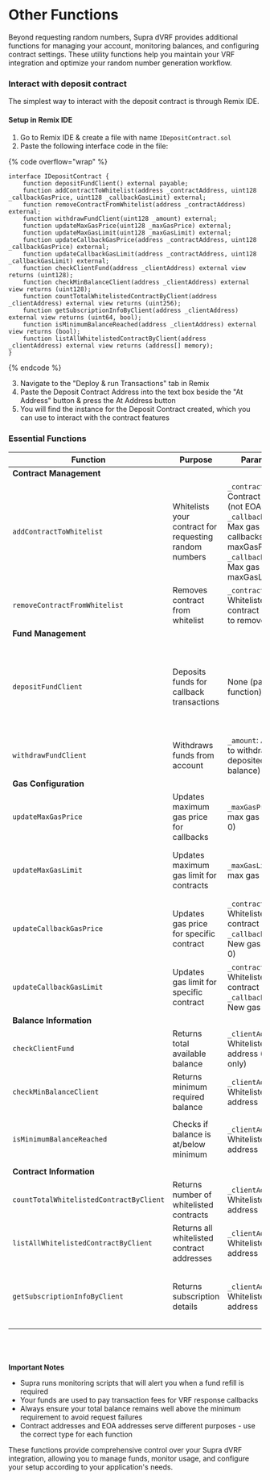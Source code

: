 # Other Functions

Beyond requesting random numbers, Supra dVRF provides additional functions for managing your account, monitoring balances, and configuring contract settings. These utility functions help you maintain your VRF integration and optimize your random number generation workflow.

### Interact with deposit contract

The simplest way to interact with the deposit contract is through Remix IDE.

#### Setup in Remix IDE

1. Go to Remix IDE & create a file with name `IDepositContract.sol`
2. Paste the following interface code in the file:

{% code overflow="wrap" %}
```solidity
interface IDepositContract {
    function depositFundClient() external payable;
    function addContractToWhitelist(address _contractAddress, uint128 _callbackGasPrice, uint128 _callbackGasLimit) external;
    function removeContractFromWhitelist(address _contractAddress) external;
    function withdrawFundClient(uint128 _amount) external;
    function updateMaxGasPrice(uint128 _maxGasPrice) external;
    function updateMaxGasLimit(uint128 _maxGasLimit) external;
    function updateCallbackGasPrice(address _contractAddress, uint128 _callbackGasPrice) external;
    function updateCallbackGasLimit(address _contractAddress, uint128 _callbackGasLimit) external;
    function checkClientFund(address _clientAddress) external view returns (uint128);
    function checkMinBalanceClient(address _clientAddress) external view returns (uint128);
    function countTotalWhitelistedContractByClient(address _clientAddress) external view returns (uint256);
    function getSubscriptionInfoByClient(address _clientAddress) external view returns (uint64, bool);
    function isMinimumBalanceReached(address _clientAddress) external view returns (bool);
    function listAllWhitelistedContractByClient(address _clientAddress) external view returns (address[] memory);
}
```
{% endcode %}

3. Navigate to the "Deploy & run Transactions" tab in Remix
4. Paste the Deposit Contract Address into the text box beside the "At Address" button & press the At Address button
5. You will find the instance for the Deposit Contract created, which you can use to interact with the contract features

### Essential Functions

<table><thead><tr><th width="148.31640625">Function</th><th>Purpose</th><th width="260.984375">Parameters</th><th width="100.92578125">Returns</th><th>Notes</th></tr></thead><tbody><tr><td><strong>Contract Management</strong></td><td></td><td></td><td></td><td></td></tr><tr><td><code>addContractToWhitelist</code></td><td>Whitelists your contract for requesting random numbers</td><td><code>_contractAddress</code>: Contract address (not EOA)<br><code>_callbackGasPrice</code>: Max gas price for callbacks (≤ maxGasPrice)<br><code>_callbackGasLimit</code>: Max gas limit (≤ maxGasLimit)</td><td>-</td><td>Call after deploying your requester contract</td></tr><tr><td><code>removeContractFromWhitelist</code></td><td>Removes contract from whitelist</td><td><code>_contractAddress</code>: Whitelisted contract address to remove</td><td>-</td><td>Use when contract no longer needed</td></tr><tr><td><strong>Fund Management</strong></td><td></td><td></td><td></td><td></td></tr><tr><td><code>depositFundClient</code></td><td> Deposits funds for callback transactions</td><td>None (payable function)</td><td>-</td><td>Must call before requesting random numbers. Keep balance above minimum</td></tr><tr><td><code>withdrawFundClient</code></td><td>Withdraws funds from account</td><td><code>_amount</code>: Amount to withdraw (≤ deposited balance)</td><td>-</td><td>Cannot exceed available balance</td></tr><tr><td><strong>Gas Configuration</strong></td><td></td><td></td><td></td><td></td></tr><tr><td><code>updateMaxGasPrice</code></td><td>Updates maximum gas price for callbacks</td><td><code>_maxGasPrice</code>: New max gas price (> 0)</td><td>-</td><td>Also updates minimum balance requirement</td></tr><tr><td><code>updateMaxGasLimit</code></td><td>Updates maximum gas limit for contracts</td><td><code>_maxGasLimit</code>: New max gas limit (> 0)</td><td>-</td><td>Also updates minimum balance requirement</td></tr><tr><td><code>updateCallbackGasPrice</code></td><td>Updates gas price for specific contract</td><td><code>_contractAddress</code>: Whitelisted contract<br><code>_callbackGasPrice</code>: New gas price (> 0)</td><td>-</td><td>Contract-specific setting</td></tr><tr><td><code>updateCallbackGasLimit</code></td><td>Updates gas limit for specific contract</td><td><code>_contractAddress</code>: Whitelisted contract<br><code>_callbackGasLimit</code>: New gas limit (> 0)</td><td>-</td><td>Contract-specific setting</td></tr><tr><td><strong>Balance Information</strong></td><td></td><td></td><td></td><td></td></tr><tr><td><code>checkClientFund</code></td><td>Returns total available balance</td><td><code>_clientAddress</code>: Whitelisted wallet address (EOA only)</td><td><code>uint128</code></td><td>Your deposited funds</td></tr><tr><td><code>checkMinBalanceClient</code></td><td>Returns minimum required balance</td><td><code>_clientAddress</code>: Whitelisted wallet address</td><td><code>uint128</code></td><td>Minimum balance threshold</td></tr><tr><td><code>isMinimumBalanceReached</code></td><td>Checks if balance is at/below minimum</td><td><code>_clientAddress</code>: Whitelisted wallet address</td><td><code>bool</code></td><td><code>true</code> if balance ≤ minimum, <code>false</code> otherwise</td></tr><tr><td><strong>Contract Information</strong></td><td></td><td></td><td></td><td></td></tr><tr><td><code>countTotalWhitelistedContractByClient</code></td><td>Returns number of whitelisted contracts</td><td><code>_clientAddress</code>: Whitelisted wallet address</td><td><code>uint256</code></td><td>Total contract count</td></tr><tr><td><code>listAllWhitelistedContractByClient</code></td><td>Returns all whitelisted contract addresses</td><td><code>_clientAddress</code>: Whitelisted wallet address</td><td><code>address[]</code></td><td>Array of contract addresses</td></tr><tr><td><code>getSubscriptionInfoByClient</code></td><td>Returns subscription details</td><td><code>_clientAddress</code>: Whitelisted wallet address</td><td><code>uint64, bool</code></td><td>Subscription end timestamp, SNAP program status</td></tr></tbody></table>

\
\
\
**Important Notes**

* Supra runs monitoring scripts that will alert you when a fund refill is required
* Your funds are used to pay transaction fees for VRF response callbacks
* Always ensure your total balance remains well above the minimum requirement to avoid request failures
* Contract addresses and EOA addresses serve different purposes - use the correct type for each function

These functions provide comprehensive control over your Supra dVRF integration, allowing you to manage funds, monitor usage, and configure your setup according to your application's needs.
